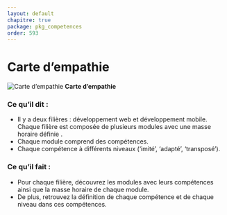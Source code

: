 ```yaml
---
layout: default
chapitre: true
package: pkg_competences
order: 593
---
```


# Carte d’empathie

![Carte d’empathie](/soli-lms/pkg_competences/images/)
**Carte d’empathie**

### Ce qu’il dit :

- Il y a deux filières : développement web et développement mobile.
Chaque filière est composée de plusieurs modules avec une masse horaire définie .
- Chaque module comprend des compétences.
- Chaque compétence à différents niveaux (‘imité’, ‘adapté’, ‘transposé’).
  
### Ce qu’il fait :

- Pour chaque filière, découvrez les modules avec leurs compétences ainsi que la masse horaire de chaque module.
- De plus, retrouvez la définition de chaque compétence et de chaque niveau dans ces compétences.